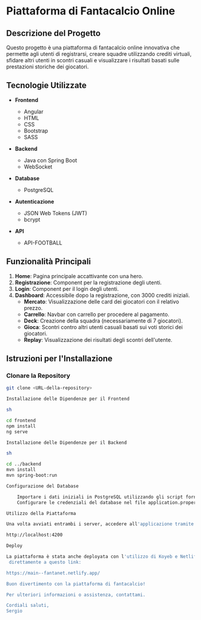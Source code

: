# Piattaforma di Fantacalcio Online

## Descrizione del Progetto

Questo progetto è una piattaforma di fantacalcio online innovativa che permette agli utenti di registrarsi, creare squadre utilizzando crediti virtuali, sfidare altri utenti in scontri casuali e visualizzare i risultati basati sulle prestazioni storiche dei giocatori.

## Tecnologie Utilizzate

- **Frontend**
  - Angular
  - HTML
  - CSS
  - Bootstrap
  - SASS

- **Backend**
  - Java con Spring Boot
  - WebSocket

- **Database**
  - PostgreSQL

- **Autenticazione**
  - JSON Web Tokens (JWT)
  - bcrypt

- **API**
  - API-FOOTBALL

## Funzionalità Principali

1. **Home**: Pagina principale accattivante con una hero.
2. **Registrazione**: Component per la registrazione degli utenti.
3. **Login**: Component per il login degli utenti.
4. **Dashboard**: Accessibile dopo la registrazione, con 3000 crediti iniziali.
   - **Mercato**: Visualizzazione delle card dei giocatori con il relativo prezzo.
   - **Carrello**: Navbar con carrello per procedere al pagamento.
   - **Deck**: Creazione della squadra (necessariamente di 7 giocatori).
   - **Gioca**: Scontri contro altri utenti casuali basati sui voti storici dei giocatori.
   - **Replay**: Visualizzazione dei risultati degli scontri dell'utente.

## Istruzioni per l'Installazione

### Clonare la Repository

```sh
git clone <URL-della-repository>

Installazione delle Dipendenze per il Frontend

sh

cd frontend
npm install
ng serve

Installazione delle Dipendenze per il Backend

sh

cd ../backend
mvn install
mvn spring-boot:run

Configurazione del Database

    Importare i dati iniziali in PostgreSQL utilizzando gli script forniti.
    Configurare le credenziali del database nel file application.properties.

Utilizzo della Piattaforma

Una volta avviati entrambi i server, accedere all'applicazione tramite il browser all'indirizzo:

http://localhost:4200

Deploy

La piattaforma è stata anche deployata con l'utilizzo di Koyeb e Netlify e può essere visualizzata
 direttamente a questo link:

https://main--fantanet.netlify.app/

Buon divertimento con la piattaforma di fantacalcio!

Per ulteriori informazioni o assistenza, contattami.

Cordiali saluti,
Sergio
